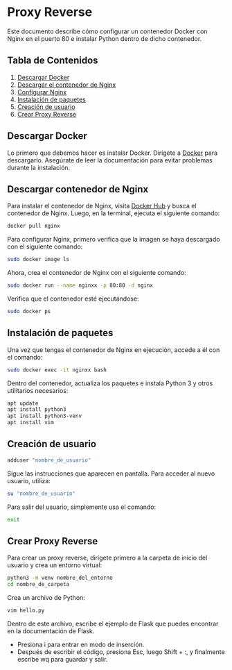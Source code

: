 # Proxy Reverse

Este documento describe cómo configurar un contenedor Docker con Nginx en el puerto 80 e instalar Python dentro de dicho contenedor.

## Tabla de Contenidos

1. [Descargar Docker](#descargar-docker)
2. [Descargar el contenedor de Nginx](#descargar-contenedor-nginx)
3. [Configurar Nginx](#configurar-nginx)
4. [Instalación de paquetes](#instalacion-de-paquetes)
5. [Creación de usuario](#creacion-de-usuario)
6. [Crear Proxy Reverse](#crear-proxy-reverse)

## Descargar Docker

Lo primero que debemos hacer es instalar Docker. Dirígete a [Docker](https://www.docker.com/) para descargarlo. Asegúrate de leer la documentación para evitar problemas durante la instalación.

## Descargar contenedor de Nginx

Para instalar el contenedor de Nginx, visita [Docker Hub](https://hub.docker.com/) y busca el contenedor de Nginx. Luego, en la terminal, ejecuta el siguiente comando:
```bash
docker pull nginx
```
Para configurar Nginx, primero verifica que la imagen se haya descargado con el siguiente comando:
```bash
sudo docker image ls
```
Ahora, crea el contenedor de Nginx con el siguiente comando:
```bash
sudo docker run --name nginxx -p 80:80 -d nginx
```

Verifica que el contenedor esté ejecutándose:
```bash
sudo docker ps
```

## Instalación de paquetes
Una vez que tengas el contenedor de Nginx en ejecución, accede a él con el comando:

```bash
sudo docker exec -it nginxx bash
```
Dentro del contenedor, actualiza los paquetes e instala Python 3 y otros utilitarios necesarios:
```bash
apt update
apt install python3
apt install python3-venv
apt install vim

```
## Creación de usuario
```bash
adduser "nombre_de_usuario"
```

Sigue las instrucciones que aparecen en pantalla. Para acceder al nuevo usuario, utiliza:
```bash
su "nombre_de_usuario"
```
Para salir del usuario, simplemente usa el comando:
```bash
exit

```

## Crear Proxy Reverse
Para crear un proxy reverse, dirígete primero a la carpeta de inicio del usuario y crea un entorno virtual:
```bash
python3 -m venv nombre_del_entorno
cd nombre_de_carpeta
```
Crea un archivo de Python:
```bash
vim hello.py
```
Dentro de este archivo, escribe el ejemplo de Flask que puedes encontrar en la documentación de Flask.
* Presiona i para entrar en modo de inserción.
* Después de escribir el código, presiona Esc, luego Shift + :, y finalmente escribe wq para guardar y salir.
